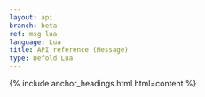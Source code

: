 ```yaml
---
layout: api
branch: beta
ref: msg-lua
language: Lua
title: API reference (Message)
type: Defold Lua
---
```

{% include anchor_headings.html html=content %}